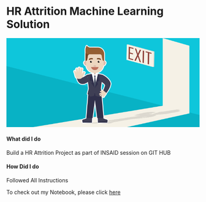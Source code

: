 # HR  Attrition Machine Learning Solution

![enter image description here](https://github.com/gargsum/HR-Employee-Attrition/blob/main/Attrtion.png?raw=true)
#### What did I do
Build a HR Attrition Project as part of INSAID session on GIT HUB
####  How Did I do
Followed All Instructions 

To check out my Notebook, please click [here](https://github.com/gargsum/HR-Employee-Attrition/blob/main/HR_Analytics.ipynb)
